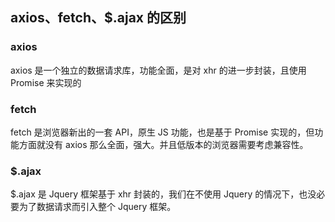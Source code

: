 ## axios、fetch、$.ajax 的区别

### axios

axios 是一个独立的数据请求库，功能全面，是对 xhr 的进一步封装，且使用 Promise 来实现的

### fetch

fetch 是浏览器新出的一套 API，原生 JS 功能，也是基于 Promise 实现的，但功能方面就没有 axios 那么全面，强大。并且低版本的浏览器需要考虑兼容性。

### $.ajax

$.ajax 是 Jquery 框架基于 xhr 封装的，我们在不使用 Jquery 的情况下，也没必要为了数据请求而引入整个 Jquery 框架。
